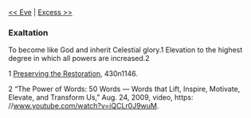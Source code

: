 [<< Eve](Eve.md)  |  [Excess >>](Excess.md)

### Exaltation
To become like God and inherit Celestial glory.1 Elevation to the highest degree in which all powers are increased.2



1
[Preserving the Restoration](#), 430n1146.


2 “The Power of Words: 50 Words — Words that Lift, Inspire, Motivate, Elevate, and Transform Us,” Aug. 24, 2009, video, https: //www.youtube.com/watch?v=iQCLr0J9wuM.